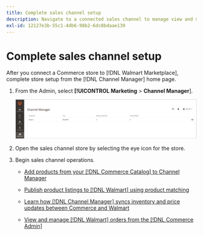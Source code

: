 ```yaml
---
title: Complete sales channel setup
description: Navigate to a connected sales channel to manage view and manage product listings, inventory and price updates, and track orders
exl-id: 12127e3b-55c1-4db6-98b2-6dc8bdaae139
---
```

# Complete sales channel setup

After you connect a Commerce store to [!DNL Walmart Marketplace], complete store setup from the [!DNL Channel Manager] home page.

1. From the Admin, select **[!UICONTROL Marketing** > **Channel Manager**].

   ![Manage Channel Manager Stores](assets/channel-manager-setup-first-store.png)

1. Open the sales channel store by selecting the eye icon for the store.

1. Begin sales channel operations.

   - [Add products from your [!DNL Commerce Catalog] to Channel Manager](add-products-to-connected-channel.md)

   - [Publish product listings to [!DNL Walmart] using product matching](publish-listings-to-marketplace.md)

   - [Learn how [!DNL Channel Manager] syncs inventory and price updates between Commerce and Walmart](inventory-and-price-updates.md)

   - [View and manage [!DNL Walmart] orders from the [!DNL Commerce Admin]](manage-orders.md)

